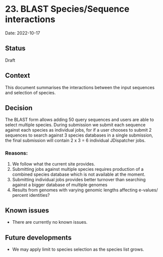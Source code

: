 # 23. BLAST Species/Sequence interactions

Date: 2022-10-17

## Status

Draft

## Context
This document summarises the interactions between the input sequences and selection of species.

## Decision

The BLAST form allows adding 50 query sequences and users are able to select multiple species. During submission we submit each sequence against each species as individual jobs, for if a user chooses to submit 2 sequences to search against 3 species databases in a single submission, the final submission will contain 2 x 3 = 6 individual JDispatcher jobs.

### Reasons:

1. We follow what the current site provides.
2. Submitting jobs against multiple species requires production of a combined species database which is not available at the moment.
3. Submitting individual jobs provides better turnover than searching against a bigger database of multiple genomes
4. Results from genomes with varying genomic lengths affecting e-values/ percent identities?

## Known issues

- There are currently no known issues.

## Future developments

- We may apply limit to species selection as the species list grows.